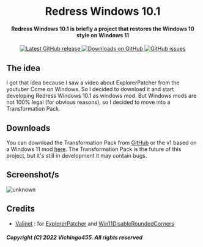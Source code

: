 <h1 align="center">
  <br>
  Redress Windows 10.1
  <br>
</h1>

<h4 align="center">Redress Windows 10.1 is briefly a project that restores the Windows 10 style on Windows 11</h4>

<p align="center">
<a href="https://github.com/Vichingo455/Windows10.1Installer/releases/latest" target="_blank">
<img alt="Latest GitHub release" src="https://img.shields.io/github/release/Vichingo455/Windows10.1Installer.svg?style=flat-square" />
</a>
	
<a href="https://github.com/Vichingo455/Windows10.1Installer/releases" target="_blank">
<img alt="Downloads on GitHub" src="https://img.shields.io/github/downloads/Vichingo455/Windows10.1Installer/total.svg?style=flat-square" />
</a>

<a href="https://github.com/Vichingo455/Windows10.1Installer/issues">
<img src="https://img.shields.io/github/issues-raw/Vichingo455/Windows10.1Installer.svg?style=flat-square&logo=github&logoColor=white"
alt="GitHub issues"/></a>
</p>

## The idea
I got that idea because I saw a video about ExplorerPatcher from the youtuber Come on Windows. So I decided to download it and start developing Redress Windows 10.1 as windows mod. But Windows mods are not 100% legal (for obvious reasons), so I decided to move into a Transformation Pack.

## Downloads
You can download the Transformation Pack from [GitHub](https://github.com/Vichingo455/Windows10.1Installer/releases) or the v1 based on a Windows 11 mod [here](https://archive.org/download/Windows10.1/22000.318.CO_RELEASE_CLIPRO_RET_X64FRE_IT-IT_PATCHED_v1.iso). The Transformation Pack is the future of this project, but it's still in development it may contain bugs.

## Screenshot/s
![unknown](https://user-images.githubusercontent.com/59311016/190169319-ee703be7-775a-4426-adac-23f703ee8fb0.png)

## Credits
- [Valinet](https://github.com/valinet) : for [ExplorerPatcher](https://github.com/valinet/ExplorerPatcher) and [Win11DisableRoundedCorners](https://github.com/valinet/Win11DisableRoundedCorners)

#####  Copyright (C) 2022 Vichingo455. All rights reserved
